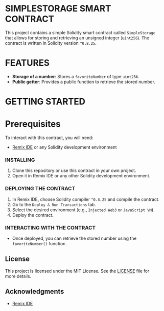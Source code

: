 # SIMPLESTORAGE SMART CONTRACT

This project contains a simple Solidity smart contract called `SimpleStorage` that allows for storing and retrieving an unsigned integer (`uint256`). The contract is written in Solidity version `^0.8.25`.

# FEATURES

- **Storage of a number**: Stores a `favoriteNumber` of type `uint256`.
- **Public getter**: Provides a public function to retrieve the stored number.

# GETTING STARTED

# Prerequisites

To interact with this contract, you will need:

- [Remix IDE](https://remix.ethereum.org/) or any Solidity development environment

### INSTALLING

1. Clone this repository or use this contract in your own project.
2. Open it in Remix IDE or any other Solidity development environment.

### DEPLOYING THE CONTRACT

1. In Remix IDE, choose Solidity compiler `^0.8.25` and compile the contract.
2. Go to the `Deploy & Run Transactions` tab.
3. Select the desired environment (e.g., `Injected Web3` or `JavaScript VM`).
4. Deploy the contract.

### INTERACTING WITH THE CONTRACT

- Once deployed, you can retrieve the stored number using the `favoriteNumber()` function.

## License

This project is licensed under the MIT License. See the [LICENSE](LICENSE) file for more details.

## Acknowledgments

- [Remix IDE](https://remix.ethereum.org/)

